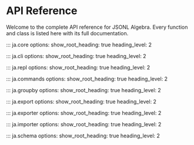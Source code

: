 # API Reference

Welcome to the complete API reference for JSONL Algebra. Every function and class is listed here with its full documentation.

::: ja.core
    options:
      show_root_heading: true
      heading_level: 2

::: ja.cli
    options:
      show_root_heading: true
      heading_level: 2

::: ja.repl
    options:
      show_root_heading: true
      heading_level: 2

::: ja.commands
    options:
      show_root_heading: true
      heading_level: 2

::: ja.groupby
    options:
      show_root_heading: true
      heading_level: 2

::: ja.export
    options:
      show_root_heading: true
      heading_level: 2

::: ja.exporter
    options:
      show_root_heading: true
      heading_level: 2

::: ja.importer
    options:
      show_root_heading: true
      heading_level: 2

::: ja.schema
    options:
      show_root_heading: true
      heading_level: 2
